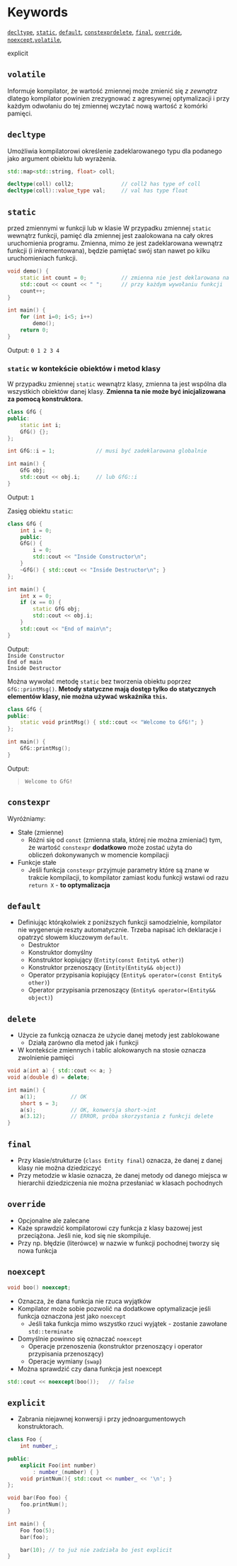 # Keywords

[`decltype`](#decltype), [`static`](#static), [`default`](#default), [`constexpr`](#constexpr)[`delete`](#delete), [`final`](#final), [`override`](#override), [`noexcept`](#noexcept),[`volatile`](#volatile),

explicit

## `volatile`

Informuje kompilator, że wartość zmiennej może zmienić się *z zewnątrz* dlatego kompilator powinien zrezygnować z agresywnej optymalizacji i przy każdym odwołaniu do tej zmiennej wczytać nową wartość z komórki pamięci.

## `decltype`

Umożliwia kompilatorowi określenie zadeklarowanego typu dla podanego jako argument obiektu lub wyrażenia.

```cpp
std::map<std::string, float> coll;

decltype(coll) coll2;               // coll2 has type of coll
decltype(coll)::value_type val;     // val has type float
```

## `static`

 przed zmiennymi w funkcji lub w klasie
W przypadku zmiennej `static` wewnątrz funkcji, pamięć dla zmiennej jest zaalokowana na cały okres uruchomienia programu. Zmienna, mimo że jest zadeklarowana wewnątrz funkcji (i inkrementowana), będzie pamiętać swój stan nawet po kilku uruchomieniach funkcji.

```cpp
void demo() {  
    static int count = 0;           // zmienna nie jest deklarowana na nowo
    std::cout << count << " ";      // przy każdym wywołaniu funkcji
    count++;
}

int main() {
    for (int i=0; i<5; i++)
        demo();
    return 0;
}
```
Output: `0 1 2 3 4`

### `static` w kontekście obiektów i metod klasy

W przypadku zmiennej `static` wewnątrz klasy, zmienna ta jest wspólna dla wszystkich obiektów danej klasy. **Zmienna ta nie może być inicjalizowana za pomocą konstruktora.**

```cpp
class GfG {
public:
    static int i;
    GfG() {};
};

int GfG::i = 1;             // musi być zadeklarowana globalnie

int main() {
    GfG obj;
    std::cout << obj.i;     // lub GfG::i
}
```
Output: `1`

Zasięg obiektu `static`:

```cpp
class GfG {
    int i = 0;
    public:
    GfG() {
        i = 0;
        std::cout << "Inside Constructor\n";
    }
    ~GfG() { std::cout << "Inside Destructor\n"; }
};

int main() {
    int x = 0;
    if (x == 0) {
        static GfG obj;
        std::cout << obj.i;
    }
    std::cout << "End of main\n";
}
```

Output:<br>
`Inside Constructor`<br>
`End of main`<br>
`Inside Destructor`

Można wywołać metodę `static` bez tworzenia obiektu poprzez `GfG::printMsg()`. **Metody statyczne mają dostęp tylko do statycznych elementów klasy, nie można używać wskaźnika `this`.**

```cpp
class GfG {
public:
    static void printMsg() { std::cout << "Welcome to GfG!"; }
};

int main() {
    GfG::printMsg();
}
```
Output:

> `Welcome to GfG!`


## `constexpr`

Wyróżniamy:

* Stałe (zmienne)
    * Różni się od `const` (zmienna stała, której nie można zmieniać) tym, że wartość `constexpr` **dodatkowo** może zostać użyta do obliczeń dokonywanych w momencie kompilacji
* Funkcje stałe
    * Jeśli funkcja `constexpr` przyjmuje parametry które są znane w trakcie kompilacji, to kompilator zamiast kodu funkcji wstawi od razu `return X` - **to optymalizacja**

## `default`

* Definiując którąkolwiek z poniższych funkcji samodzielnie, kompilator nie wygeneruje reszty automatycznie. Trzeba napisać ich deklaracje i opatrzyć słowem kluczowym `default`.
    * Destruktor
    * Konstruktor domyślny
    * Konstruktor kopiujący (`Entity(const Entity& other)`)
    * Konstruktor przenoszący (`Entity(Entity&& object)`)
    * Operator przypisania kopiujący (`Entity& operator=(const Entity& other)`)
    * Operator przypisania przenoszący (`Entity& operator=(Entity&& object)`)

## `delete`

* Użycie za funkcją oznacza że użycie danej metody jest zablokowane
    * Działą zarówno dla metod jak i funkcji
* W kontekście zmiennych i tablic alokowanych na stosie oznacza zwolnienie pamięci

```cpp
void a(int a) { std::cout << a; }
void a(double d) = delete;

int main() {
    a(1);           // OK
    short s = 3;
    a(s);           // OK, konwersja short->int
    a(3.12);        // ERROR, próba skorzystania z funkcji delete
}
```

## `final`

* Przy klasie/strukturze (`class Entity final`) oznacza, że danej z danej klasy nie można dziedziczyć
* Przy metodzie w klasie oznacza, że danej metody od danego miejsca w hierarchii dziedziczenia nie można przesłaniać w klasach pochodnych

## `override`

* Opcjonalne ale zalecane
* Każe sprawdzić kompilatorowi czy funkcja z klasy bazowej jest przeciążona. Jeśli nie, kod się nie skompiluje.
* Przy np. błędzie (literówce) w nazwie w funkcji pochodnej tworzy się nowa funkcja

## `noexcept`

```cpp
void boo() noexcept;
```

* Oznacza, że dana funkcja nie rzuca wyjątków
* Kompilator może sobie pozwolić na dodatkowe optymalizacje jeśli funkcja oznaczona jest jako `noexcept`
    * Jeśli taka funkcja mimo wszystko rzuci wyjątek - zostanie zawołane `std::terminate`
* Domyślnie powinno się oznaczać `noexcept`
    * Operacje przenoszenia (konstruktor przenoszący i operator przypisania przenoszący)
    * Operacje wymiany (`swap`)
* Można sprawdzić czy dana funkcja jest noexcept

```cpp
std::cout << noexcept(boo());   // false
```

## `explicit`

* Zabrania niejawnej konwersji i przy jednoargumentowych konstruktorach.

```cpp
class Foo {
    int number_;

public:
    explicit Foo(int number)
        : number_(number) { }
    void printNum(){ std::cout << number_ << '\n'; }
};

void bar(Foo foo) {
    foo.printNum();
}

int main() {
    Foo foo(5);
    bar(foo);

    bar(10); // to już nie zadziała bo jest explicit
}
```